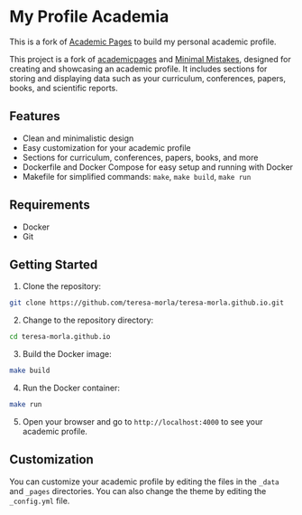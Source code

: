 
# My Profile Academia

This is a fork of [Academic Pages](https://github.com/academicpages/academicpages.github.io) to build my personal academic profile.

This project is a fork of [academicpages](https://github.com/academicpages/academicpages.github.io) and [Minimal Mistakes](https://github.com/mmistakes/minimal-mistakes), designed for creating and showcasing an academic profile. It includes sections for storing and displaying data such as your curriculum, conferences, papers, books, and scientific reports.

## Features
- Clean and minimalistic design
- Easy customization for your academic profile
- Sections for curriculum, conferences, papers, books, and more
- Dockerfile and Docker Compose for easy setup and running with Docker
- Makefile for simplified commands: `make`, `make build`, `make run`

## Requirements
- Docker
- Git

## Getting Started

1. Clone the repository:

```bash
git clone https://github.com/teresa-morla/teresa-morla.github.io.git
```

2. Change to the repository directory:

```bash
cd teresa-morla.github.io
```

3. Build the Docker image:

```bash
make build
```

4. Run the Docker container:

```bash
make run
```

5. Open your browser and go to `http://localhost:4000` to see your academic profile.

## Customization

You can customize your academic profile by editing the files in the `_data` and `_pages` directories. You can also change the theme by editing the `_config.yml` file.
